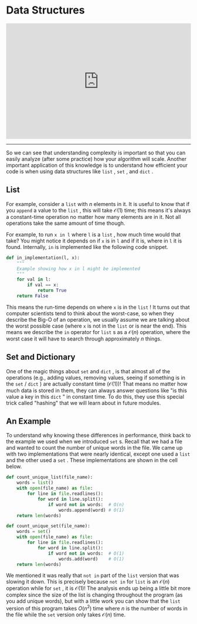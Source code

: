 # Data Structures


<div style="position: relative; padding-bottom: 62.5%; height: 0;">
    <iframe src="https://www.loom.com/embed/005a2fbfe4f84e548189f6dfd9ce639a?sharedAppSource=personal_library" frameborder="0" webkitallowfullscreen mozallowfullscreen allowfullscreen style="position: absolute; top: 0; left: 0; width: 100%; height: 100%;"></iframe>
</div>

---

So we can see that understanding complexity is important so that you can easily analyze (after some practice) how your algorithm will scale. Another important application of this knowledge is to understand how efficient your code is when using data structures like `list` , `set` , and `dict` .  

##  List  

For example, consider a `list` with $n$ elements in it. It is useful to know that if you `append` a value to the `list` , this will take $\mathcal{O}(1)$ time; this means it's always a constant-time operation no matter how many elements are in it. Not all operations take the same amount of time though.  

For example, to run `x in l` where `l` is a `list` , how much time would that take? You might notice it depends on if `x` is in `l` and if it is, where in `l` it is found. Internally, `in` is implemented like the following code snippet.  

```python
def in_implementation(l, x):
    """
    Example showing how x in l might be implemented
    """
    for val in l:
        if val == x:
            return True
    return False
```

This means the run-time depends on where `x` is in the `list` ! It turns out that computer scientists tend to think about the worst-case, so when they describe the Big-O of an operation, we usually assume we are talking about the worst possible case (where `x` is not in the `list` or is near the end). This means we describe the `in` operator for `list` s as a $\mathcal{O}(n)$ operation, where the worst case it will have to search through approximately $n$ things.  

##  Set and Dictionary  

One of the magic things about `set` and `dict` , is that almost all of the operations (e.g., adding values, removing values, seeing if something is in the `set` / `dict` ) are actually constant time ($\mathcal{O}(1)$)! That means no matter how much data is stored in them, they can always answer questions like "is this value a key in this `dict` " in constant time. To do this, they use this special trick called "hashing" that we will learn about in future modules.  

##  An Example  

To understand why knowing these differences in performance, think back to the example we used when we introduced `set` s. Recall that we had a file and wanted to count the number of unique words in the file. We came up with two implementations that were nearly identical, except one used a `list` and the other used a `set` . These implementations are shown in the cell below.  

```python
def count_unique_list(file_name):
    words = list()  
    with open(file_name) as file:
        for line in file.readlines():
            for word in line.split():
                if word not in words:  # O(n)
                    words.append(word) # O(1)
    return len(words)

def count_unique_set(file_name):
    words = set()  
    with open(file_name) as file:
        for line in file.readlines():
            for word in line.split():
                if word not in words:  # O(1)
                    words.add(word)    # O(1)
    return len(words)
```

We mentioned it was really that `not in` part of the `list` version that was slowing it down. This is precisely because `not in` for `list` is an $\mathcal{O}(n)$ operation while for `set` , it is $\mathcal{O}(1)$! The analysis ends up being a little bit more complex since the size of the list is changing throughout the program (as you add unique words), but with a little work you can show that the `list` version of this program  takes $O(n^2)$ time where $n$ is the number of words in the file while the `set` version only takes $\mathcal{O}(n)$ time.  

 

